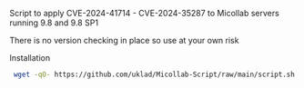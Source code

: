 Script to apply CVE-2024-41714 - CVE-2024-35287 to Micollab servers running 9.8 and 9.8 SP1

There is no version checking in place so use at your own risk


Installation
 ```sh
  wget -qO- https://github.com/uklad/Micollab-Script/raw/main/script.sh | bash
  ```




